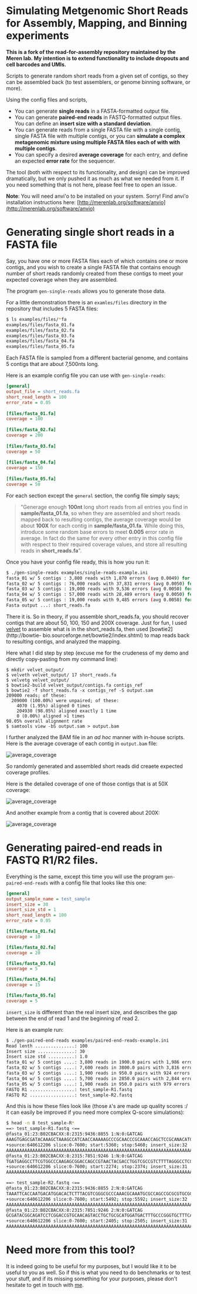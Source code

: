 # Simulating Metgenomic Short Reads for Assembly, Mapping, and Binning experiments

**This is a fork of the read-for-assembly repository maintained by the Meren lab. My intention is to extend functionality to include dropouts and cell barcodes and UMIs.**

Scripts to generate random short reads from a given set of contigs, so they can be assembled back (to test assemblers, or genome binning software, or more).

Using the config files and scripts,

* You can generate **single reads** in a FASTA-formatted output file.
* You can generate **paired-end reads** in FASTQ-formatted output files. You can define an **insert size with a standard deviation**.
* You can generate reads from a single FASTA file with a single contig, single FASTA file with multiple contigs, or you can **simulate a complex metagenomic mixture using multiple FASTA files each of with with multiple contigs**.
* You can specify a desired __average coverage__ for each entry, and define an expected __error rate__ for the sequencer.

The tool (both with respect to its functionality, and design) can be improved dramatically, but we only pushed it as much as what we needed from it. If you need something that is not here, please feel free to open an issue. 

**Note**: You will need anvi'o to be installed on your system. Sorry! Find anvi'o installation instructions here: [http://merenlab.org/software/anvio](http://merenlab.org/software/anvio)


# Generating single short reads in a FASTA file

Say, you have one or more FASTA files each of which contains one or more contigs, and you
wish to create a single FASTA file that contains enough number of short reads
randomly created from these contigs to meet your expected coverage when they are
assembled.

The program `gen-single-reads` allows you to generate those data.

For a little demonstration there is an `examles/files` directory in the repository that includes 5 FASTA files:

``` bash
$ ls examples/files/*fa
examples/files/fasta_01.fa
examples/files/fasta_02.fa
examples/files/fasta_03.fa
examples/files/fasta_04.fa
examples/files/fasta_05.fa
```

Each FASTA file is sampled from a different bacterial genome, and contains 5 contigs
that are about 7,500nts long.

Here is an example config file you can use with `gen-single-reads`:

``` ini
[general]
output_file = short_reads.fa
short_read_length = 100
error_rate = 0.05
    
[files/fasta_01.fa]
coverage = 100
    
[files/fasta_02.fa]
coverage = 200
    
[files/fasta_03.fa]
coverage = 50
    
[files/fasta_04.fa]
coverage = 150
    
[files/fasta_05.fa]
coverage = 50
```

For each section except the `general` section, the config file simply says;

> "Generage enough __100nt__ long short reads from all entries you find in __sample/fasta_01.fa__, so when they are assembled and short reads mapped back to resulting contigs, the average coverage would be about __100X__ for each contig in __sample/fasta_01.fa__. While doing this, introduce some random base errors to meet __0.005__ error rate in average. In fact do the same for every other entry in this config file with respect to their required coverage values, and store all resulting reads in __short_reads.fa__".

Once you have your config file ready, this is how you run it:

``` bash
$ ./gen-single-reads examples/single-reads-example.ini
fasta_01 w/ 5 contigs : 3,800 reads with 1,870 errors (avg 0.0049) for 10X avg cov.
fasta_02 w/ 5 contigs : 76,000 reads with 37,831 errors (avg 0.0050) for 200X avg cov.
fasta_03 w/ 5 contigs : 19,000 reads with 9,536 errors (avg 0.0050) for 50X avg cov.
fasta_04 w/ 5 contigs : 57,000 reads with 28,489 errors (avg 0.0050) for 150X avg cov.
fasta_05 w/ 5 contigs : 19,000 reads with 9,485 errors (avg 0.0050) for 50X avg cov.
Fasta output ...: short_reads.fa
```

There it is. So in theory, if you assemble short_reads.fa, you should recover
contigs that are about 50, 100, 150 and 200X coverage. Just for fun, I used
[velvet](https://www.ebi.ac.uk/~zerbino/velvet/) to assemble what is in the
short_reads.fa, then used [bowtie2](http://bowtie-
bio.sourceforge.net/bowtie2/index.shtml) to map reads back to resulting contigs,
and analyzed the mapping.

Here what I did step by step (excuse me for the crudeness of my demo and
directly copy-pasting from my command line):

    $ mkdir velvet_output/
    $ velveth velvet_output/ 17 short_reads.fa
    $ velvetg velvet_output/
    $ bowtie2-build velvet_output/contigs.fa contigs_ref
    $ bowtie2 -f short_reads.fa -x contigs_ref -S output.sam
    209000 reads; of these:
      209000 (100.00%) were unpaired; of these:
        4070 (1.95%) aligned 0 times
        204930 (98.05%) aligned exactly 1 time
        0 (0.00%) aligned >1 times
    98.05% overall alignment rate
    $ samtools view -bS output.sam > output.bam

I further analyzed the BAM file in an _ad hoc_ manner with in-house scripts.
Here is the average coverage of each contig in `output.bam` file:

![average_coverage](https://raw.githubusercontent.com/meren/reads-for-assembly/master/examples/files/average_coverage.png)

So randomly generated and assembled short reads did creaete expected coverage
profiles.

Here is the detailed coverage of one of those contigs that is at 50X coverage:

![average_coverage](https://raw.githubusercontent.com/meren/reads-for-assembly/master/examples/files/50X.png)

And another example from a contig that is covered about 200X:

![average_coverage](https://raw.githubusercontent.com/meren/reads-for-assembly/master/examples/files/200X.png)

# Generating paired-end reads in FASTQ R1/R2 files.

Everything is the same, except this time you will use the program `gen-paired-end-reads` with a config file that looks like this one:

``` ini
[general]
output_sample_name = test_sample
insert_size = 30
insert_size_std = 1
short_read_length = 100
error_rate = 0.05

[files/fasta_01.fa]
coverage = 10

[files/fasta_02.fa]
coverage = 20

[files/fasta_03.fa]
coverage = 5

[files/fasta_04.fa]
coverage = 15

[files/fasta_05.fa]
coverage = 5
```

`insert_size` is different than the real insert size, and describes the gap between the end of read 1 and the beginning of read 2.

Here is an example run:

``` bash
$ ./gen-paired-end-reads examples/paired-end-reads-example.ini
Read lenth ...............: 100
Insert size ..............: 30
Insert size std ..........: 1.0
fasta_01 w/ 5 contigs ....: 3,800 reads in 1900.0 pairs with 1,986 errors (avg 0.0052) for 10X avg cov.
fasta_02 w/ 5 contigs ....: 7,600 reads in 3800.0 pairs with 3,816 errors (avg 0.0050) for 20X avg cov.
fasta_03 w/ 5 contigs ....: 1,900 reads in 950.0 pairs with 924 errors (avg 0.0049) for 5X avg cov.
fasta_04 w/ 5 contigs ....: 5,700 reads in 2850.0 pairs with 2,844 errors (avg 0.0050) for 15X avg cov.
fasta_05 w/ 5 contigs ....: 1,900 reads in 950.0 pairs with 979 errors (avg 0.0052) for 5X avg cov.
FASTQ R1 .................: test_sample-R1.fastq
FASTQ R2 .................: test_sample-R2.fastq
```

And this is how these files look like (those `A`'s are made up quality scores :/ it can easily be improved if you need more complex Q-score simulations):

``` bash
$ head -n 8 test_sample-R*
==> test_sample-R1.fastq <==
@fasta_01:23:B02CBACXX:8:2315:9436:8855 1:N:0:GATCAG
AAAGTGAGCGATACAAAGCTAAAGCCATCAACCAAAAAGCCCGCAACCCGCAAACCAGCTCCGCANACATCGGAGCTATCCAAGGACGATGACTNCCTGT
+source:640612206 slice:0-7600; start:5360; stop:5460; insert_size:32
AAAAAAAAAAAAAAAAAAAAAAAAAAAAAAAAAAAAAAAAAAAAAAAAAAAAAAAAAAAAAAAAAAAAAAAAAAAAAAAAAAAAAAAAAAAAAAAAAAAA
@fasta_01:23:B02CBACXX:8:2315:7851:9246 1:N:0:GATCAG
TGATGAGGCCTTCGTGGCCCAAGAGCGGACCAGCCGTAACTACGACCTGGTCGCCGTCTTTTAGGGCCTCGCTCATGGGCACCACGCGGTTTCCCCTATT
+source:640612206 slice:0-7600; start:2274; stop:2374; insert_size:31
AAAAAAAAAAAAAAAAAAAAAAAAAAAAAAAAAAAAAAAAAAAAAAAAAAAAAAAAAAAAAAAAAAAAAAAAAAAAAAAAAAAAAAAAAAAAAAAAAAAA

==> test_sample-R2.fastq <==
@fasta_01:23:B02CBACXX:8:2315:9436:8855 2:N:0:GATCAG
TAAATTCACCAATGACATGGACACTCTTTACGTCGGGCGCCCAAACGCAAATGCGCCAGCCGCGCGTGCGCTGCTGCGTGTCGGGATTCGCGCCGATCTT
+source:640612206 slice:0-7600; start:5492; stop:5592; insert_size:32
AAAAAAAAAAAAAAAAAAAAAAAAAAAAAAAAAAAAAAAAAAAAAAAAAAAAAAAAAAAAAAAAAAAAAAAAAAAAAAAAAAAAAAAAAAAAAAAAAAAA
@fasta_01:23:B02CBACXX:8:2315:7851:9246 2:N:0:GATCAG
GCGATACGGCAGATCCTCGGACCGTGCAACAGTACCTGCTGCGCATGGATGACTTTGCCCGGGTGCTTTCACAGGACGGTCAGTTTGTGCCGTTGGCAAA
+source:640612206 slice:0-7600; start:2405; stop:2505; insert_size:31
AAAAAAAAAAAAAAAAAAAAAAAAAAAAAAAAAAAAAAAAAAAAAAAAAAAAAAAAAAAAAAAAAAAAAAAAAAAAAAAAAAAAAAAAAAAAAAAAAAAA
```


# Need more from this tool?

It is indeed going to be useful for my purposes, but I would like it to be
useful to you as well. So if this is what you need to do benchmarks or to test
your stuff, and if its missing something for your purposes, please don't
hesitate to get in touch with [me](http://meren.org).
